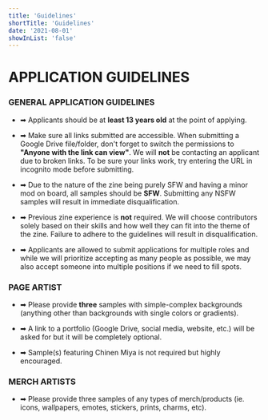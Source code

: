```yaml
---
title: 'Guidelines'
shortTitle: 'Guidelines'
date: '2021-08-01'
showInList: 'false'
---
```


# APPLICATION GUIDELINES

### GENERAL APPLICATION GUIDELINES

* ➡ Applicants should be at **least 13 years old** at the point of applying.

* ➡ Make sure all links submitted are accessible. When submitting a Google Drive file/folder, don't forget to switch the permissions to **"Anyone with the link can view"**. We will **not** be contacting an applicant due to broken links. To be sure your links work, try entering the URL in incognito mode before submitting.

* ➡ Due to the nature of the zine being purely SFW and having a minor mod on board, all samples should be **SFW**. Submitting any NSFW samples will result in immediate disqualification.

* ➡ Previous zine experience is **not** required. We will choose contributors solely based on their skills and how well they can fit into the theme of the zine.
Failure to adhere to the guidelines will result in disqualification.

* ➡ Applicants are allowed to submit applications for multiple roles and while we will prioritize accepting as many people as possible, we may also accept someone into multiple positions if we need to fill spots.

### PAGE ARTIST

* ➡ Please provide **three** samples with simple-complex backgrounds (anything other than backgrounds with single colors or gradients).

* ➡ A link to a portfolio (Google Drive, social media, website, etc.) will be asked for but it will be completely optional.

* ➡ Sample(s) featuring Chinen Miya is not required but highly encouraged.

### MERCH ARTISTS

* ➡ Please provide three samples of any types of merch/products (ie. icons, wallpapers, emotes, stickers, prints, charms, etc).
